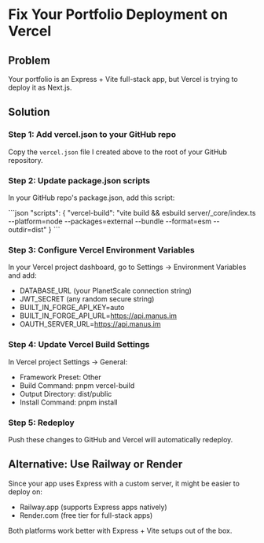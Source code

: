 # Fix Your Portfolio Deployment on Vercel

## Problem

Your portfolio is an Express + Vite full-stack app, but Vercel is trying to deploy it as Next.js.

## Solution

### Step 1: Add vercel.json to your GitHub repo

Copy the `vercel.json` file I created above to the root of your GitHub repository.

### Step 2: Update package.json scripts

In your GitHub repo's package.json, add this script:

\`\`\`json
"scripts": {
"vercel-build": "vite build && esbuild server/\_core/index.ts --platform=node --packages=external --bundle --format=esm --outdir=dist"
}
\`\`\`

### Step 3: Configure Vercel Environment Variables

In your Vercel project dashboard, go to Settings → Environment Variables and add:

- DATABASE_URL (your PlanetScale connection string)
- JWT_SECRET (any random secure string)
- BUILT_IN_FORGE_API_KEY=auto
- BUILT_IN_FORGE_API_URL=https://api.manus.im
- OAUTH_SERVER_URL=https://api.manus.im

### Step 4: Update Vercel Build Settings

In Vercel project Settings → General:

- Framework Preset: Other
- Build Command: pnpm vercel-build
- Output Directory: dist/public
- Install Command: pnpm install

### Step 5: Redeploy

Push these changes to GitHub and Vercel will automatically redeploy.

## Alternative: Use Railway or Render

Since your app uses Express with a custom server, it might be easier to deploy on:

- Railway.app (supports Express apps natively)
- Render.com (free tier for full-stack apps)

Both platforms work better with Express + Vite setups out of the box.
